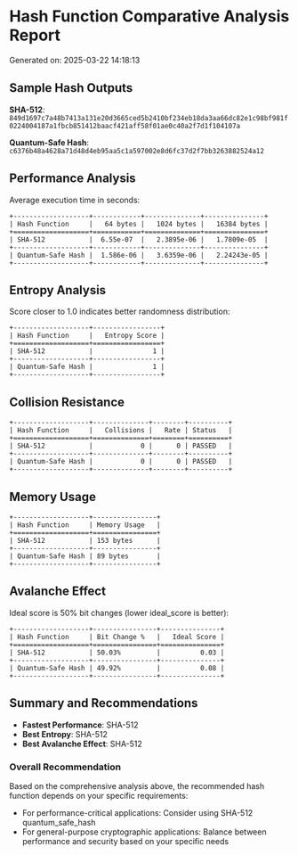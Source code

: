# Hash Function Comparative Analysis Report
Generated on: 2025-03-22 14:18:13

## Sample Hash Outputs
**SHA-512**: `849d1697c7a48b7413a131e20d3665ced5b2410bf234eb18da3aa66dc82e1c98bf981f0224004187a1fbcb851412baacf421aff58f01ae0c40a2f7d1f104107a`

**Quantum-Safe Hash**: `c6376b48a4628a71d48d4eb95aa5c1a597002e8d6fc37d2f7bb3263882524a12`

## Performance Analysis
Average execution time in seconds:

```
+-------------------+------------+--------------+---------------+
| Hash Function     |   64 bytes |   1024 bytes |   16384 bytes |
+===================+============+==============+===============+
| SHA-512           |  6.55e-07  |   2.3895e-06 |   1.7809e-05  |
+-------------------+------------+--------------+---------------+
| Quantum-Safe Hash |  1.586e-06 |   3.6359e-06 |   2.24243e-05 |
+-------------------+------------+--------------+---------------+
```

## Entropy Analysis
Score closer to 1.0 indicates better randomness distribution:

```
+-------------------+-----------------+
| Hash Function     |   Entropy Score |
+===================+=================+
| SHA-512           |               1 |
+-------------------+-----------------+
| Quantum-Safe Hash |               1 |
+-------------------+-----------------+
```

## Collision Resistance
```
+-------------------+--------------+--------+----------+
| Hash Function     |   Collisions |   Rate | Status   |
+===================+==============+========+==========+
| SHA-512           |            0 |      0 | PASSED   |
+-------------------+--------------+--------+----------+
| Quantum-Safe Hash |            0 |      0 | PASSED   |
+-------------------+--------------+--------+----------+
```

## Memory Usage
```
+-------------------+----------------+
| Hash Function     | Memory Usage   |
+===================+================+
| SHA-512           | 153 bytes      |
+-------------------+----------------+
| Quantum-Safe Hash | 89 bytes       |
+-------------------+----------------+
```

## Avalanche Effect
Ideal score is 50% bit changes (lower ideal_score is better):

```
+-------------------+----------------+---------------+
| Hash Function     | Bit Change %   |   Ideal Score |
+===================+================+===============+
| SHA-512           | 50.03%         |          0.03 |
+-------------------+----------------+---------------+
| Quantum-Safe Hash | 49.92%         |          0.08 |
+-------------------+----------------+---------------+
```

## Summary and Recommendations
- **Fastest Performance**: SHA-512
- **Best Entropy**: SHA-512
- **Best Avalanche Effect**: SHA-512

### Overall Recommendation
Based on the comprehensive analysis above, the recommended hash function depends on your specific requirements:
- For performance-critical applications: Consider using SHA-512
quantum_safe_hash
- For general-purpose cryptographic applications: Balance between performance and security based on your specific needs